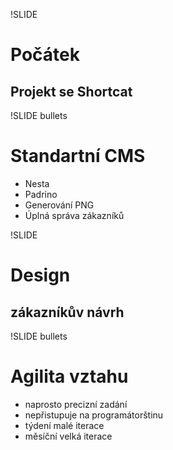 !SLIDE
# Počátek

## Projekt se Shortcat

!SLIDE bullets
# Standartní CMS #

* Nesta
* Padrino
* Generování PNG
* Úplná správa zákazníků

!SLIDE
# Design

## zákazníkův návrh

!SLIDE bullets
# Agilita vztahu

* naprosto precizní zadání
* nepřistupuje na programátorštinu
* týdení malé iterace
* měsíční velká iterace

